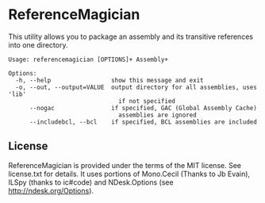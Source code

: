 ﻿ReferenceMagician
=================

This utility allows you to package an assembly and its transitive references into one directory.

```
Usage: referencemagician [OPTIONS]+ Assembly+

Options:
  -h, --help                 show this message and exit
  -o, --out, --output=VALUE  output directory for all assemblies, uses 'lib'
                               if not specified
      --nogac                if specified, GAC (Global Assembly Cache)
                               assemblies are ignored
      --includebcl, --bcl    if specified, BCL assemblies are included
```

License
-------

ReferenceMagician is provided under the terms of the MIT license. See license.txt for details.
It uses portions of Mono.Cecil (Thanks to Jb Evain), ILSpy (thanks to ic#code) and NDesk.Options (see http://ndesk.org/Options).